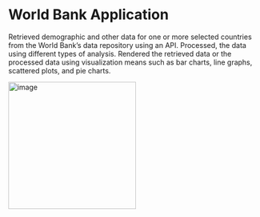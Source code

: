 # World Bank Application

Retrieved demographic and other data for one or more selected countries from the World Bank’s data repository using an API. Processed, the data using different types of analysis. Rendered the retrieved data or the processed data using visualization means such as bar charts, line graphs, scattered plots, and pie charts.

<img width="255" alt="image" src="https://github.com/user-attachments/assets/986f4e22-6911-4c2e-a8fb-85d2fa4cc060" />

